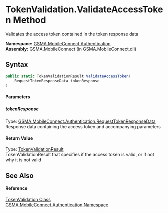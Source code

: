 TokenValidation.ValidateAccessToken Method
==========================================
Validates the access token contained in the token response data

**Namespace:** [GSMA.MobileConnect.Authentication][1]  
**Assembly:** GSMA.MobileConnect (in GSMA.MobileConnect.dll)

Syntax
------

```csharp
public static TokenValidationResult ValidateAccessToken(
	RequestTokenResponseData tokenResponse
)
```

#### Parameters

##### *tokenResponse*
Type: [GSMA.MobileConnect.Authentication.RequestTokenResponseData][2]  
Response data containing the access token and accompanying parameters

#### Return Value
Type: [TokenValidationResult][3]  
TokenValidationResult that specifies if the access token is valid, or if not why it is not valid

See Also
--------

#### Reference
[TokenValidation Class][4]  
[GSMA.MobileConnect.Authentication Namespace][1]  

[1]: ../README.md
[2]: ../RequestTokenResponseData/README.md
[3]: ../TokenValidationResult/README.md
[4]: README.md
[5]: ../../_icons/Help.png